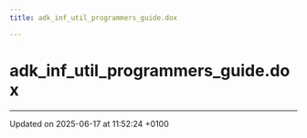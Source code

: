 ```yaml
---
title: adk_inf_util_programmers_guide.dox

---
```


# adk_inf_util_programmers_guide.dox








-------------------------------

Updated on 2025-06-17 at 11:52:24 +0100
